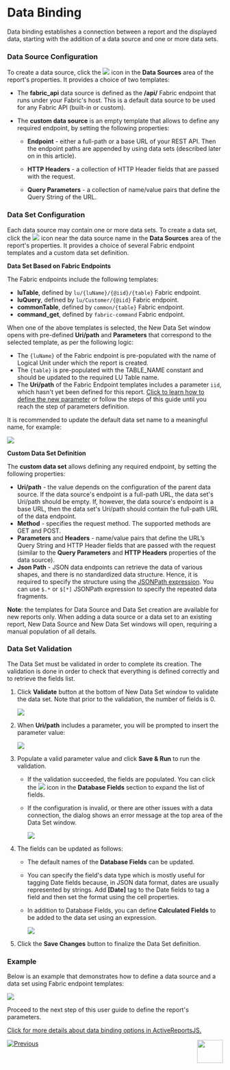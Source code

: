 # Data Binding

Data binding establishes a connection between a report and the displayed data, starting with the addition of a data source and one or more data sets.

### Data Source Configuration

To create a data source, click the ![](C:\K2View-Academy\articles\38_reports\images\add_icon.png) icon in the **Data Sources** area of the report's properties. It provides a choice of two templates:

- The **fabric_api** data source is defined as the **/api/** Fabric endpoint that runs under your Fabric's host. This is a default data source to be used for any Fabric API (built-in or custom).

- The **custom data source** is an empty template that allows to define any required endpoint, by setting the following properties:

  - **Endpoint** - either a full-path or a base URL of your REST API. Then the endpoint paths are appended by using data sets (described later on in this article).

  - **HTTP Headers** - a collection of HTTP Header fields that are passed with the request. 

  - **Query Parameters** - a collection of name/value pairs that define the Query String of the URL.

### Data Set Configuration

Each data source may contain one or more data sets. To create a data set, click the ![](C:\K2View-Academy\articles\38_reports\images\plus_icon.png) icon near the data source name in the **Data Sources** area of the report's properties. It provides a choice of several Fabric endpoint templates and a custom data set definition. 

**Data Set Based on Fabric Endpoints** 

The Fabric endpoints include the following templates:

* **luTable**, defined by ```lu/{luName}/{@iid}/{table}``` Fabric endpoint.
* **luQuery**, defined by ```lu/Customer/{@iid}``` Fabric endpoint.
* **commonTable**, defined by ```common/{table}``` Fabric endpoint.
* **command_get**, defined by ```fabric-command``` Fabric endpoint.

When one of the above templates is selected, the New Data Set window opens with pre-defined **Uri/path** and **Parameters** that correspond to the selected template, as per the following logic:

* The ```{luName}``` of the Fabric endpoint is pre-populated with the name of Logical Unit under which the report is created. 
* The ```{table}``` is pre-populated with the TABLE_NAME constant and should be updated to the required LU Table name. 
* The **Uri/path** of the Fabric Endpoint templates includes a parameter ```iid```, which hasn't yet been defined for this report. [Click to learn how to define the new parameter](04_parameters_creation.md) or follow the steps of this guide until you reach the step of parameters definition.

It is recommended to update the default data set name to a meaningful name, for example:

<img src="images/02_new_data_set.png"  />

**Custom Data Set Definition**

The **custom data set** allows defining any required endpoint, by setting the following properties:

* **Uri/path** - the value depends on the configuration of the parent data source. If the data source's endpoint is a full-path URL, the data set's Uri/path should be empty. If, however, the data source's endpoint is a base URL, then the data set's Uri/path should contain the full-path URL of the data endpoint.
* **Method** - specifies the request method. The supported methods are GET and POST.
* **Parameters** and **Headers** - name/value pairs that define the URL’s Query String and HTTP Header fields that are passed with the request (similar to the **Query Parameters** and **HTTP Headers** properties of the data source).
* **Json Path** - JSON data endpoints can retrieve the data of various shapes, and there is no standardized data structure. Hence, it is required to specify the structure using the [JSONPath expression](https://goessner.net/articles/JsonPath/). You can use `$.*` or `$[*]` JSONPath expression to specify the repeated data fragments.

**Note**: the templates for Data Source and Data Set creation are available for new reports only. When adding a data source or a data set to an existing report, New Data Source and New Data Set windows will open, requiring a manual population of all details. 

### Data Set Validation

The Data Set must be validated in order to complete its creation. The validation is done in order to check that everything is defined correctly and to retrieve the fields list. 

1. Click **Validate** button at the bottom of New Data Set window to validate the data set. Note that prior to the validation, the number of fields is 0.

   ![](images/03_validate_data_set.png)

2. When **Uri/path** includes a parameter, you will be prompted to insert the parameter value: 

    ![](images/03_param_value_prompt.png)

3. Populate a valid parameter value and click **Save & Run** to run the validation.

    * If the validation succeeded, the fields are populated. You can click the ![](images/03_hamburger.png) icon in the **Database Fields** section to expand the list of fields.

    * If the configuration is invalid, or there are other issues with a data connection, the dialog shows an error message at the top area of the Data Set window.

      ![](images/03_invalid_ds.png)

4. The fields can be updated as follows:

    * The default names of the **Database Fields** can be updated.
    * You can specify the field's data type which is mostly useful for tagging Date fields because, in JSON data format, dates are usually represented by strings. Add **[Date]** tag to the Date fields to tag a field and then set the format using the cell properties.

    * In addition to Database Fields, you can define **Calculated Fields** to be added to the data set using an expression. 

      ![](images/03_calc_fields.png)

5. Click the **Save Changes** button to finalize the Data Set definition.

### Example

Below is an example that demonstrates how to define a data source and a data set using Fabric endpoint templates:

![](images/03_example.gif)



Proceed to the next step of this user guide to define the report's parameters.

[Click for more details about data binding options in ActiveReportsJS.](https://www.grapecity.com/activereportsjs/docs/ReportAuthorGuide/Databinding)



[![Previous](/articles/images/Previous.png)](02_create_new_report.md)[<img align="right" width="60" height="54" src="/articles/images/Next.png">](04_parameters_creation.md)

